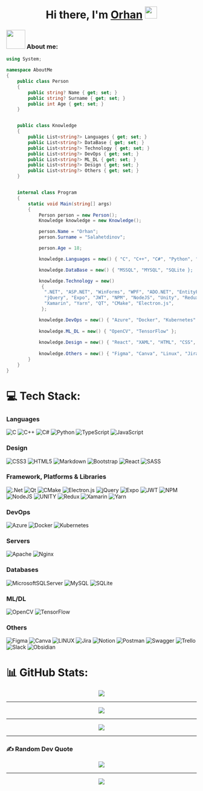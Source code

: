 <h1 align="center">Hi there, I'm <a href="https://github.com/Or1onn" target="_blank">Orhan</a>
<img src="https://github.com/blackcater/blackcater/raw/main/images/Hi.gif" height="32" /></h1>

### <img src="https://media.giphy.com/media/VgCDAzcKvsR6OM0uWg/giphy.gif" width="50"> About me:


```c#
using System;

namespace AboutMe
{
    public class Person
    {
        public string? Name { get; set; }
        public string? Surname { get; set; }
        public int Age { get; set; }
    }


    public class Knowledge
    {
        public List<string?> Languages { get; set; }
        public List<string?> DataBase { get; set; }
        public List<string?> Technology { get; set; }
        public List<string?> DevOps { get; set; }
        public List<string?> ML_DL { get; set; }
        public List<string?> Design { get; set; }
        public List<string?> Others { get; set; }
    }


    internal class Program
    {
        static void Main(string[] args)
        {
            Person person = new Person();
            Knowledge knowledge = new Knowledge();

            person.Name = "Orhan";
            person.Surname = "Salahetdinov";

            person.Age = 18;

            knowledge.Languages = new() { "C", "C++", "C#", "Python", "JavaScript", "TypeScript" };

            knowledge.DataBase = new() { "MSSQL", "MYSQL", "SQLite };

            knowledge.Technology = new()
             {
              ".NET", "ASP.NET", "WinForms", "WPF", "ADO.NET", "EntityFramework",
              "jQuery", "Expo", "JWT", "NPM", "NodeJS", "Unity", "Redux",
              "Xamarin", "Yarn", "QT", "CMake", "Electron.js",
             };

            knowledge.DevOps = new() { "Azure", "Docker", "Kubernetes" };
            
            knowledge.ML_DL = new() { "OpenCV", "TensorFlow" };
            
            knowledge.Design = new() { "React", "XAML", "HTML", "CSS", "SASS", QML", "Markdown", "Bootstrap"};
            
            knowledge.Others = new() { "Figma", "Canva", "Linux", "Jira", "Notion", "Postman", "Swagger", "Trello", "Slack", "Obsidian" };
        }
    }
}
```

# 💻 Tech Stack:

### Languages
![C](https://img.shields.io/badge/c-%2300599C.svg?style=for-the-badge&logo=c&logoColor=white)
![C++](https://img.shields.io/badge/c++-%2300599C.svg?style=for-the-badge&logo=c%2B%2B&logoColor=white)
![C#](https://img.shields.io/badge/c%23-%23239120.svg?style=for-the-badge&logo=c-sharp&logoColor=white)
![Python](https://img.shields.io/badge/python-3670A0?style=for-the-badge&logo=python&logoColor=ffdd54)
![TypeScript](https://img.shields.io/badge/typescript-%23007ACC.svg?style=for-the-badge&logo=typescript&logoColor=white)
![JavaScript](https://img.shields.io/badge/javascript-%23323330.svg?style=for-the-badge&logo=javascript&logoColor=%23F7DF1E)


### Design
![CSS3](https://img.shields.io/badge/css3-%231572B6.svg?style=for-the-badge&logo=css3&logoColor=white)
![HTML5](https://img.shields.io/badge/html5-%23E34F26.svg?style=for-the-badge&logo=html5&logoColor=white)
![Markdown](https://img.shields.io/badge/markdown-%23000000.svg?style=for-the-badge&logo=markdown&logoColor=white)
![Bootstrap](https://img.shields.io/badge/bootstrap-%23563D7C.svg?style=for-the-badge&logo=bootstrap&logoColor=white)
![React](https://img.shields.io/badge/react-%2320232a.svg?style=for-the-badge&logo=react&logoColor=%2361DAFB)
![SASS](https://img.shields.io/badge/SASS-hotpink.svg?style=for-the-badge&logo=SASS&logoColor=white)


### Framework, Platforms & Libraries
![.Net](https://img.shields.io/badge/.NET-5C2D91?style=for-the-badge&logo=.net&logoColor=white)
![Qt](https://img.shields.io/badge/Qt-%23217346.svg?style=for-the-badge&logo=Qt&logoColor=white)
![CMake](https://img.shields.io/badge/CMake-%23008FBA.svg?style=for-the-badge&logo=cmake&logoColor=white)
![Electron.js](https://img.shields.io/badge/Electron-191970?style=for-the-badge&logo=Electron&logoColor=white)
![jQuery](https://img.shields.io/badge/jquery-%230769AD.svg?style=for-the-badge&logo=jquery&logoColor=white)
![Expo](https://img.shields.io/badge/expo-1C1E24?style=for-the-badge&logo=expo&logoColor=#D04A37)
![JWT](https://img.shields.io/badge/JWT-black?style=for-the-badge&logo=JSON%20web%20tokens)
![NPM](https://img.shields.io/badge/NPM-%23000000.svg?style=for-the-badge&logo=npm&logoColor=white)
![NodeJS](https://img.shields.io/badge/node.js-6DA55F?style=for-the-badge&logo=node.js&logoColor=white)
![UNITY](https://img.shields.io/badge/Unity-%2320232a.svg?style=for-the-badge&logo=unity&logoColor=white)
![Redux](https://img.shields.io/badge/redux-%23593d88.svg?style=for-the-badge&logo=redux&logoColor=white)
![Xamarin](https://img.shields.io/badge/Xamarin-3199DC?style=for-the-badge&logo=xamarin&logoColor=white)
![Yarn](https://img.shields.io/badge/yarn-%232C8EBB.svg?style=for-the-badge&logo=yarn&logoColor=white)



### DevOps
![Azure](https://img.shields.io/badge/azure-%230072C6.svg?style=for-the-badge&logo=azure-devops&logoColor=white)
![Docker](https://img.shields.io/badge/docker-%230db7ed.svg?style=for-the-badge&logo=docker&logoColor=white)
![Kubernetes](https://img.shields.io/badge/kubernetes-%23326ce5.svg?style=for-the-badge&logo=kubernetes&logoColor=white)

### Servers
![Apache](https://img.shields.io/badge/apache-%23D42029.svg?style=for-the-badge&logo=apache&logoColor=white)
![Nginx](https://img.shields.io/badge/nginx-%23009639.svg?style=for-the-badge&logo=nginx&logoColor=white)

### Databases
![MicrosoftSQLServer](https://img.shields.io/badge/Microsoft%20SQL%20Sever-CC2927?style=for-the-badge&logo=microsoft%20sql%20server&logoColor=white)
![MySQL](https://img.shields.io/badge/mysql-%2300f.svg?style=for-the-badge&logo=mysql&logoColor=white)
![SQLite](https://img.shields.io/badge/sqlite-%2307405e.svg?style=for-the-badge&logo=sqlite&logoColor=white)


### ML/DL
![OpenCV](https://img.shields.io/badge/opencv-%23white.svg?style=for-the-badge&logo=opencv&logoColor=white)
![TensorFlow](https://img.shields.io/badge/TensorFlow-%23FF6F00.svg?style=for-the-badge&logo=TensorFlow&logoColor=white)


### Others
![Figma](https://img.shields.io/badge/figma-%23F24E1E.svg?style=for-the-badge&logo=figma&logoColor=white)
![Canva](https://img.shields.io/badge/Canva-%2300C4CC.svg?style=for-the-badge&logo=Canva&logoColor=white)
![LINUX](https://img.shields.io/badge/Linux-FCC624?style=for-the-badge&logo=linux&logoColor=black)
![Jira](https://img.shields.io/badge/jira-%230A0FFF.svg?style=for-the-badge&logo=jira&logoColor=white)
![Notion](https://img.shields.io/badge/Notion-%23000000.svg?style=for-the-badge&logo=notion&logoColor=white)
![Postman](https://img.shields.io/badge/Postman-FF6C37?style=for-the-badge&logo=postman&logoColor=white)
![Swagger](https://img.shields.io/badge/-Swagger-%23Clojure?style=for-the-badge&logo=swagger&logoColor=white)
![Trello](https://img.shields.io/badge/Trello-%23026AA7.svg?style=for-the-badge&logo=Trello&logoColor=white)
![Slack](https://img.shields.io/badge/Slack-4A154B?style=for-the-badge&logo=slack&logoColor=white)
![Obsidian](https://img.shields.io/badge/Obsidian-%23483699.svg?style=for-the-badge&logo=obsidian&logoColor=white)

# 📊 GitHub Stats:

<div align="center">
  <img src="https://github-readme-stats.vercel.app/api?username=Or1onn&theme=dark&hide_border=false&include_all_commits=false&count_private=true" />
</div>

---

<div align="center">
  <img src="https://github-readme-streak-stats.herokuapp.com/?user=Or1onn&theme=dark&hide_border=false" />
</div>

---

<div align="center">
  <img align="center" src="https://github-readme-stats.vercel.app/api/top-langs/?username=Or1onn&theme=dark&hide_border=false&include_all_commits=false&count_private=true&layout=compact"/> 
</div>

---

### ✍️ Random Dev Quote
<div align="center">
  <img align="center" src="https://quotes-github-readme.vercel.app/api?type=horizontal&theme=dark" /> 

---
[![](https://visitcount.itsvg.in/api?id=Or1onn&icon=0&color=0)](https://visitcount.itsvg.in)
</div>
